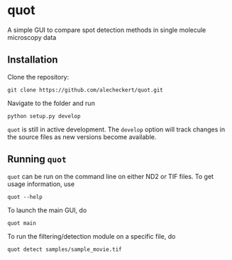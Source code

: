 # quot
A simple GUI to compare spot detection methods in single molecule microscopy data

## Installation

Clone the repository:
```
git clone https://github.com/alecheckert/quot.git
```

Navigate to the folder and run
```
python setup.py develop
```

`quot` is still in active development. The `develop` option  will track changes in the source files as new versions become available.

## Running `quot`

`quot` can be run on the command line on either ND2 or TIF files. To get usage information, use
```
quot --help
```

To launch the main GUI, do
```
quot main
```

To run the filtering/detection module on a specific file, do
```
quot detect samples/sample_movie.tif
```

